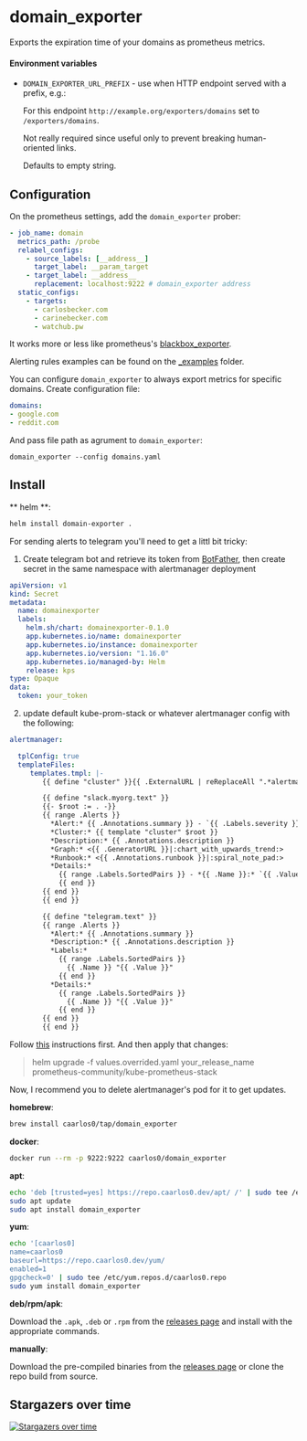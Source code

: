 # domain_exporter

Exports the expiration time of your domains as prometheus metrics.

#### Environment variables

- `DOMAIN_EXPORTER_URL_PREFIX` - use when HTTP endpoint served with a prefix, e.g.:

  For this endpoint `http://example.org/exporters/domains` set to `/exporters/domains`.

  Not really required since useful only to prevent breaking human-oriented links.

  Defaults to empty string.

## Configuration

On the prometheus settings, add the `domain_exporter` prober:

```yaml
- job_name: domain
  metrics_path: /probe
  relabel_configs:
    - source_labels: [__address__]
      target_label: __param_target
    - target_label: __address__
      replacement: localhost:9222 # domain_exporter address
  static_configs:
    - targets:
      - carlosbecker.com
      - carinebecker.com
      - watchub.pw
```

It works more or less like prometheus's
[blackbox_exporter](https://github.com/prometheus/blackbox_exporter).

Alerting rules examples can be found on the
[_examples](https://github.com/caarlos0/domain_exporter/tree/main/_examples)
folder.

You can configure `domain_exporter` to always export metrics for specific domains.
Create configuration file:
```yaml
domains:
- google.com
- reddit.com
```
And pass file path as agrument to `domain_exporter`:
```
domain_exporter --config domains.yaml
```

## Install

** helm **:

```sh
helm install domain-exporter .
```

For sending alerts to telegram you'll need to get a littl bit tricky:

1. Create telegram bot and retrieve its token from [BotFather](https://t.me/BotFather), then create secret in the same namespace with alertmanager deployment
```secret-sample.yaml
apiVersion: v1
kind: Secret
metadata:
  name: domainexporter
  labels:
    helm.sh/chart: domainexporter-0.1.0
    app.kubernetes.io/name: domainexporter
    app.kubernetes.io/instance: domainexporter
    app.kubernetes.io/version: "1.16.0"
    app.kubernetes.io/managed-by: Helm
    release: kps
type: Opaque
data:
  token: your_token
```

2. update default kube-prom-stack or whatever alertmanager config with the following:

```values.override.yaml
alertmanager:

  tplConfig: true
  templateFiles:
     templates.tmpl: |-
        {{ define "cluster" }}{{ .ExternalURL | reReplaceAll ".*alertmanager\\.(.*)" "$1" }}{{ end }}

        {{ define "slack.myorg.text" }}
        {{- $root := . -}}
        {{ range .Alerts }}
          *Alert:* {{ .Annotations.summary }} - `{{ .Labels.severity }}`
          *Cluster:* {{ template "cluster" $root }}
          *Description:* {{ .Annotations.description }}
          *Graph:* <{{ .GeneratorURL }}|:chart_with_upwards_trend:>
          *Runbook:* <{{ .Annotations.runbook }}|:spiral_note_pad:>
          *Details:*
            {{ range .Labels.SortedPairs }} - *{{ .Name }}:* `{{ .Value }}`
            {{ end }}
        {{ end }}
        {{ end }}

        {{ define "telegram.text" }}
        {{ range .Alerts }}
          *Alert:* {{ .Annotations.summary }}
          *Description:* {{ .Annotations.description }}
          *Labels:*
            {{ range .Labels.SortedPairs }}
              {{ .Name }} "{{ .Value }}"
            {{ end }}
          *Details:*
            {{ range .Labels.SortedPairs }}
              {{ .Name }} "{{ .Value }}"
            {{ end }}
        {{ end }}
        {{ end }}
```

Follow [this](https://github.com/prometheus-community/helm-charts/tree/main/charts/kube-prometheus-stack#get-helm-repository-info) instructions first.
And then apply that changes:
> helm upgrade -f values.overrided.yaml your_release_name prometheus-community/kube-prometheus-stack

Now, I recommend you to delete alertmanager's pod for it to get updates.

**homebrew**:

```sh
brew install caarlos0/tap/domain_exporter
```

**docker**:

```sh
docker run --rm -p 9222:9222 caarlos0/domain_exporter
```

**apt**:

```sh
echo 'deb [trusted=yes] https://repo.caarlos0.dev/apt/ /' | sudo tee /etc/apt/sources.list.d/caarlos0.list
sudo apt update
sudo apt install domain_exporter
```

**yum**:

```sh
echo '[caarlos0]
name=caarlos0
baseurl=https://repo.caarlos0.dev/yum/
enabled=1
gpgcheck=0' | sudo tee /etc/yum.repos.d/caarlos0.repo
sudo yum install domain_exporter
```

**deb/rpm/apk**:

Download the `.apk`, `.deb` or `.rpm` from the [releases page][releases] and install with the appropriate commands.

**manually**:

Download the pre-compiled binaries from the [releases page][releases] or clone the repo build from source.

[releases]: https://github.com/caarlos0/domain_exporter/releases

## Stargazers over time

[![Stargazers over time](https://starchart.cc/caarlos0/domain_exporter.svg)](https://starchart.cc/caarlos0/domain_exporter)
